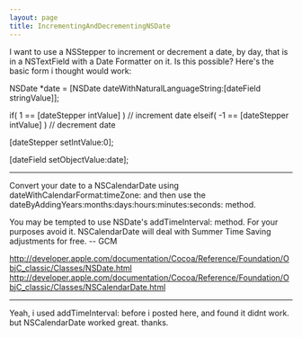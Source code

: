 ```yaml
---
layout: page
title: IncrementingAndDecrementingNSDate
---
```




I want to use a NSStepper to increment or decrement a date, by day, that is in a NSTextField with a Date Formatter on it.  Is this possible?  Here's the basic form i thought would work:

    
NSDate *date = [NSDate dateWithNaturalLanguageString:[dateField stringValue]];

if( 1 == [dateStepper intValue] )
	// increment date
elseif( -1 == [dateStepper intValue] )
	// decrement date

[dateStepper setIntValue:0];
	
[dateField setObjectValue:date];

----

Convert your date to a NSCalendarDate using     dateWithCalendarFormat:timeZone: and then use the     dateByAddingYears:months:days:hours:minutes:seconds: method.

You may be tempted to use NSDate's     addTimeInterval: method. For your purposes avoid it. NSCalendarDate will deal with Summer Time Saving adjustments for free. -- GCM

http://developer.apple.com/documentation/Cocoa/Reference/Foundation/ObjC_classic/Classes/NSDate.html
http://developer.apple.com/documentation/Cocoa/Reference/Foundation/ObjC_classic/Classes/NSCalendarDate.html

----

Yeah, i used     addTimeInterval: before i posted here, and found it didnt work.  but NSCalendarDate worked great.   thanks.

